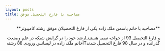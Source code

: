 ```yaml
---
layout: posts
title: مصاحبه با فارغ التحصیل موفق
---
```

<div dir="rtl">
**مصاحبه با خانم یاسمن ملک زاده یکی از فارغ التحصیلان موفق رشته کامپیوتر**

و فارغ التحصیل 93 از خواجه نصیر هستند.ارشد خود را در گرایش شبکه در علم وصنعت گذرانده و در سال 98 فارغ التحصیل شدندITخانم ملک زاده در لیسانس ورودی 88 رشته
